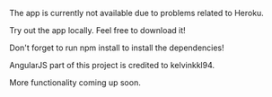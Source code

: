 The app is currently not available due to problems related to Heroku.

Try out the app locally. Feel free to download it!

Don't forget to run npm install to install the dependencies!

AngularJS part of this project is credited to kelvinkkl94.

More functionality coming up soon.
